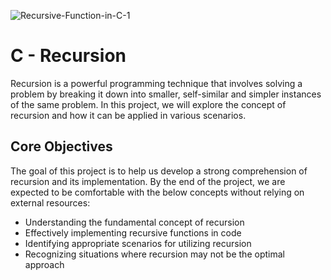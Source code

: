 ![Recursive-Function-in-C-1](https://github.com/El-gibbor/alx-low_level_programming/assets/121310192/0c65e0ca-fff5-4f19-9491-1dc425e60927)
# C - Recursion  
Recursion is a powerful programming technique that involves solving a problem by breaking it down into smaller, self-similar and simpler instances of the same problem.
In this project, we will explore the concept of recursion and how it can be applied in various scenarios.  
## Core Objectives  
The goal of this project is to help us develop a strong comprehension of recursion and its implementation.
By the end of the project, we are expected to be comfortable with the below concepts without relying on external resources:  
* Understanding the fundamental concept of recursion
* Effectively implementing recursive functions in code
* Identifying appropriate scenarios for utilizing recursion
* Recognizing situations where recursion may not be the optimal approach
